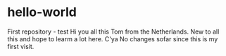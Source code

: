 # hello-world
First repository - test
Hi you all this Tom from the Netherlands.  New to all this and hope to learm a lot here.  C'ya
No changes sofar since this is my first visit.
